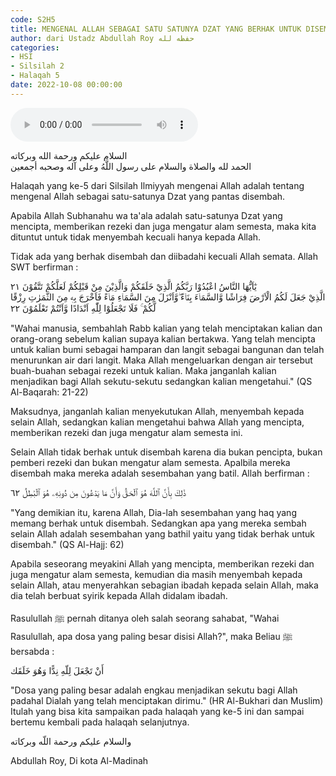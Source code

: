 ```yaml
---
code: S2H5
title: MENGENAL ALLAH SEBAGAI SATU SATUNYA DZAT YANG BERHAK UNTUK DISEMBAH
author: dari Ustadz Abdullah Roy حفظه لله
categories:
- HSI
- Silsilah 2
- Halaqah 5
date: 2022-10-08 00:00:00
---
```


<audio controls="" src="https://docs.google.com/uc?export=open&id=1zLIUtZaE2S7guZFxp5E8kN-irTQyVdyl"></audio>

<div class="dalil">
السلام عليكم ورحمة الله وبركاته
<br>
الحمد لله والصلاة والسلام على رسول اللَّهُ وعلى آله وصحبه أجمعين
</div>

Halaqah yang ke-5 dari Silsilah Ilmiyyah mengenai Allah adalah tentang mengenal Allah sebagai satu-satunya Dzat yang pantas disembah.

Apabila Allah Subhanahu wa ta'ala adalah satu-satunya Dzat yang mencipta, memberikan rezeki dan juga mengatur alam semesta, maka kita dituntut untuk tidak menyembah kecuali hanya kepada Allah.

Tidak ada yang berhak disembah dan diibadahi kecuali Allah semata. Allah SWT berfirman : 
<div class="dalil">
  يٰٓاَيُّهَا النَّاسُ اعْبُدُوْا رَبَّكُمُ الَّذِيْ خَلَقَكُمْ وَالَّذِيْنَ مِنْ قَبْلِكُمْ لَعَلَّكُمْ تَتَّقُوْنَ ٢١
  <br>
  الَّذِيْ جَعَلَ لَكُمُ الْاَرْضَ فِرَاشًا وَّالسَّمَاۤءَ بِنَاۤءً ۖوَّاَنْزَلَ مِنَ السَّمَاۤءِ مَاۤءً فَاَخْرَجَ بِهٖ مِنَ الثَّمَرٰتِ رِزْقًا لَّكُمْ ۚ فَلَا تَجْعَلُوْا لِلّٰهِ اَنْدَادًا وَّاَنْتُمْ تَعْلَمُوْنَ ٢٢
  <p>
  "Wahai manusia, sembahlah Rabb kalian yang telah menciptakan kalian dan orang-orang sebelum kalian supaya kalian bertakwa. Yang telah mencipta untuk kalian bumi sebagai hamparan dan langit sebagai bangunan dan telah menurunkan air dari langit. Maka Allah mengeluarkan dengan air tersebut buah-buahan sebagai rezeki untuk kalian. Maka janganlah kalian menjadikan bagi Allah sekutu-sekutu sedangkan kalian mengetahui." (QS Al-Baqarah: 21-22)
  </p>
</div>

Maksudnya, janganlah kalian menyekutukan Allah, menyembah kepada selain Allah, sedangkan kalian mengetahui bahwa Allah yang mencipta, memberikan rezeki dan juga mengatur alam semesta ini.

Selain Allah tidak berhak untuk disembah karena dia bukan pencipta, bukan pemberi rezeki dan bukan mengatur alam semesta. Apalbila mereka disembah maka mereka adalah sesembahan yang batil. Allah berfirman : 
<div class="dalil">
  ذَٰلِكَ بِأَنَّ ٱللَّهَ هُوَ ٱلۡحَقُّ وَأَنَّ مَا يَدۡعُونَ مِن دُونِهِۦ هُوَ ٱلۡبَٰطِلُ ٦٢
  <p>
  "Yang demikian itu, karena Allah, Dia-lah sesembahan yang haq yang memang berhak untuk disembah. Sedangkan apa yang mereka sembah selain Allah adalah sesembahan yang bathil yaitu yang tidak berhak untuk disembah." (QS Al-Hajj: 62)
  </p>
</div>

Apabila seseorang meyakini Allah yang mencipta, memberikan rezeki dan juga mengatur alam semesta, kemudian dia masih menyembah kepada selain Allah, atau menyerahkan sebagian ibadah kepada selain Allah, maka dia telah berbuat syirik kepada Allah didalam ibadah.

Rasulullah ﷺ pernah ditanya oleh salah seorang sahabat, "Wahai Rasulullah, apa dosa yang paling besar disisi Allah?", maka Beliau ﷺ bersabda : 
<div class="dalil">
  أَنْ تَجْعَلَ لِلّهِ نِدًّا وَهُوَ خَلَقَك
  <p>
  "Dosa yang paling besar adalah engkau menjadikan sekutu bagi Allah padahal Dialah yang telah menciptakan dirimu." (HR Al-Bukhari dan Muslim)
  Itulah yang bisa kita sampaikan pada halaqah yang ke-5 ini dan sampai bertemu kembali pada halaqah selanjutnya.
  </p>
</div>

<div class="dalil">
والسلام عليكم ورحمة اللّه وبركاته
</div>

<p class="signature">
Abdullah Roy, 
Di kota Al-Madinah
</p>